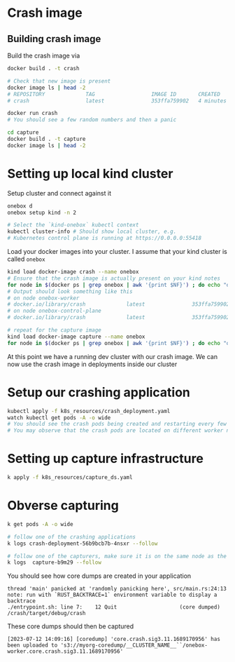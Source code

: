 # Crash image 


## Building crash image

Build the crash image via

```bash
docker build . -t crash

# Check that new image is present
docker image ls | head -2 
# REPOSITORY             TAG                  IMAGE ID       CREATED         SIZE
# crash                  latest               353ffa759902   4 minutes ago   892MB

docker run crash 
# You should see a few random numbers and then a panic

cd capture 
docker build . -t capture
docker image ls | head -2 
```

# Setting up local kind cluster

Setup cluster and connect against it

```bash 
onebox d
onebox setup kind -n 2

# Select the `kind-onebox` kubectl context
kubectl cluster-info # Should show local cluster, e.g. 
# Kubernetes control plane is running at https://0.0.0.0:55418
```

Load your docker images into your cluster. I assume that your kind cluster is called `onebox`

```bash
kind load docker-image crash --name onebox
# Ensure that the crash image is actually present on your kind notes 
for node in $(docker ps | grep onebox | awk '{print $NF}') ; do echo "on node $node" ; docker exec -it $node crictl images | grep crash ; done
# Output should look something like this
# on node onebox-worker
# docker.io/library/crash             latest               353ffa7599027       904MB
# on node onebox-control-plane
# docker.io/library/crash             latest               353ffa7599027       904MB

# repeat for the capture image
kind load docker-image capture --name onebox
for node in $(docker ps | grep onebox | awk '{print $NF}') ; do echo "on node $node" ; docker exec -it $node crictl images | grep capture ; done
```

At this point we have a running dev cluster with our crash image. We can now use the crash image in deployments inside our cluster


# Setup our crashing application 

```bash 
kubectl apply -f k8s_resources/crash_deployment.yaml
watch kubectl get pods -A -o wide
# You should see the crash pods being created and restarting every few seconds
# You may observe that the crash pods are located on different worker nodes
```

# Setting up capture infrastructure 

```bash 
k apply -f k8s_resources/capture_ds.yaml 
```

# Obverse capturing 

```bash
k get pods -A -o wide 

# follow one of the crashing applications 
k logs crash-deployment-56b9bcb7b-4nsxr --follow

# follow one of the capturers, make sure it is on the same node as the crashing applicaiton
k logs  capture-b9m29 --follow
```

You should see how core dumps are created in your application

```log
thread 'main' panicked at 'randomly panicking here', src/main.rs:24:13
note: run with `RUST_BACKTRACE=1` environment variable to display a backtrace
./entrypoint.sh: line 7:    12 Quit                    (core dumped) /crash/target/debug/crash
```

These core dumps should then be captured

```log
[2023-07-12 14:09:16] [coredump] 'core.crash.sig3.11.1689170956' has been uploaded to 's3://myorg-coredump/__CLUSTER_NAME__``/onebox-worker.core.crash.sig3.11.1689170956'
```